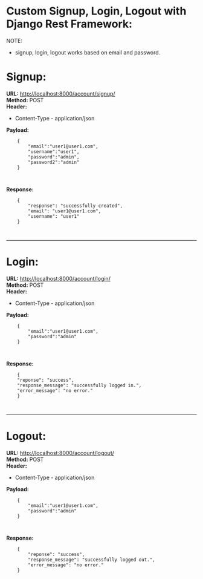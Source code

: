 <h1 class="code-line" data-line-start=1 data-line-end=2 ><a id="Custom_Signup_Login_Logout_with_Django_Rest_Framework_1"></a>Custom Signup, Login, Logout with Django Rest Framework:</h1>
<p class="has-line-data" data-line-start="3" data-line-end="4">NOTE:</p>
<ul>
<li class="has-line-data" data-line-start="4" data-line-end="6">signup, login, logout works based on email and password.</li>
</ul>
<h1 class="code-line" data-line-start=6 data-line-end=7 ><a id="Signup_6"></a>Signup:</h1>
<p class="has-line-data" data-line-start="7" data-line-end="10"><strong>URL:</strong> <a href="http://localhost:8000/account/signup/">http://localhost:8000/account/signup/</a><br>
<strong>Method:</strong>    POST<br>
<strong>Header:</strong></p>
<ul>
<li class="has-line-data" data-line-start="10" data-line-end="12">Content-Type - application/json</li>
</ul>
<p class="has-line-data" data-line-start="12" data-line-end="13"><strong>Payload:</strong></p>
<pre><code class="has-line-data" data-line-start="14" data-line-end="22">    {
        &quot;email&quot;:&quot;user1@user1.com&quot;,
        &quot;username&quot;:&quot;user1&quot;,
        &quot;password&quot;:&quot;admin&quot;,
        &quot;password2&quot;:&quot;admin&quot;
    }

</code></pre>
<p class="has-line-data" data-line-start="22" data-line-end="23"><strong>Response:</strong></p>
<pre><code class="has-line-data" data-line-start="24" data-line-end="31">    {
        &quot;response&quot;: &quot;successfully created&quot;,
        &quot;email&quot;: &quot;user1@user1.com&quot;,
        &quot;username&quot;: &quot;user1&quot;
    }

</code></pre>
<hr>
<h1 class="code-line" data-line-start=33 data-line-end=34 ><a id="Login_33"></a>Login:</h1>
<p class="has-line-data" data-line-start="34" data-line-end="37"><strong>URL:</strong> <a href="http://localhost:8000/account/login/">http://localhost:8000/account/login/</a><br>
<strong>Method:</strong> POST<br>
<strong>Header:</strong></p>
<ul>
<li class="has-line-data" data-line-start="37" data-line-end="39">Content-Type - application/json</li>
</ul>
<p class="has-line-data" data-line-start="39" data-line-end="40"><strong>Payload:</strong></p>
<pre><code class="has-line-data" data-line-start="41" data-line-end="47">    {
        &quot;email&quot;:&quot;user1@user1.com&quot;,
        &quot;password&quot;:&quot;admin&quot;
    }

</code></pre>
<p class="has-line-data" data-line-start="47" data-line-end="48"><strong>Response:</strong></p>
<pre><code class="has-line-data" data-line-start="49" data-line-end="56">    {
    &quot;reponse&quot;: &quot;success&quot;,
    &quot;response_message&quot;: &quot;successfully logged in.&quot;,
    &quot;error_message&quot;: &quot;no error.&quot;
    }

</code></pre>
<hr>
<h1 class="code-line" data-line-start=58 data-line-end=59 ><a id="Logout_58"></a>Logout:</h1>
<p class="has-line-data" data-line-start="59" data-line-end="62"><strong>URL:</strong> <a href="http://localhost:8000/account/logout/">http://localhost:8000/account/logout/</a><br>
<strong>Method:</strong> POST<br>
<strong>Header:</strong></p>
<ul>
<li class="has-line-data" data-line-start="62" data-line-end="64">Content-Type - application/json</li>
</ul>
<p class="has-line-data" data-line-start="64" data-line-end="65"><strong>Payload:</strong></p>
<pre><code class="has-line-data" data-line-start="66" data-line-end="72">    {
        &quot;email&quot;:&quot;user1@user1.com&quot;,
        &quot;password&quot;:&quot;admin&quot;
    }

</code></pre>
<p class="has-line-data" data-line-start="72" data-line-end="73"><strong>Response:</strong></p>
<pre><code class="has-line-data" data-line-start="74" data-line-end="81">    {
        &quot;reponse&quot;: &quot;success&quot;,
        &quot;response_message&quot;: &quot;successfully logged out.&quot;,
        &quot;error_message&quot;: &quot;no error.&quot;
    }

</code></pre>
